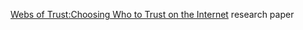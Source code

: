 [Webs of Trust:Choosing Who to Trust on the Internet](./files/webs-of-trust-choosing-who-to-trust-on-the-internet.pdf) research paper

